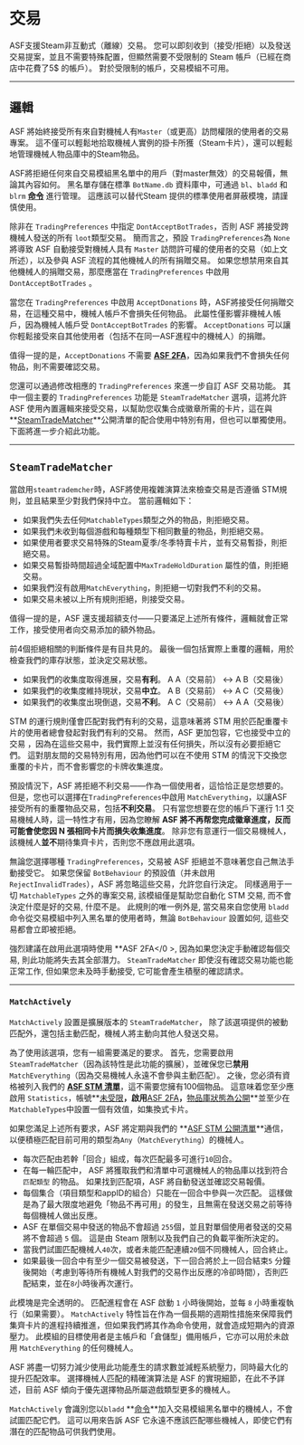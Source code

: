 # 交易

ASF支援Steam非互動式（離線）交易。 您可以即刻收到（接受/拒絕）以及發送交易提案，並且不需要特殊配置，但顯然需要不受限制的 Steam 帳戶（已經在商店中花費了5$ 的帳戶）。 對於受限制的帳戶，交易模組不可用。

* * *

## 邏輯

ASF 將始終接受所有來自對機械人有`Master`（或更高）訪問權限的使用者的交易專案。 這不僅可以輕鬆地拾取機械人實例的掛卡所獲（Steam卡片），還可以輕鬆地管理機械人物品庫中的Steam物品。

ASF將拒絕任何來自交易模組黑名單中的用戶（對master無效）的交易報價，無論其內容如何。 黑名單存儲在標準 `BotName.db` 資料庫中，可通過 `bl`、`bladd` 和 `blrm` **[命令](https://github.com/JustArchiNET/ArchiSteamFarm/wiki/Commands)** 進行管理。 這應該可以替代Steam 提供的標準使用者屏蔽模塊，請謹慎使用。

除非在 `TradingPreferences` 中指定 `DontAcceptBotTrades`，否則 ASF 將接受跨機械人發送的所有 `loot`類型交易。 簡而言之，預設 `TradingPreferences`為 `None` 將導致 ASF 自動接受對機械人具有 `Master` 訪問許可權的使用者的交易（如上文所述），以及參與 ASF 流程的其他機械人的所有捐贈交易。 如果您想禁用來自其他機械人的捐贈交易，那麼應當在 `TradingPreferences` 中啟用 `DontAcceptBotTrades` 。

當您在 `TradingPreferences` 中啟用 `AcceptDonations` 時，ASF將接受任何捐贈交易，在這種交易中，機械人帳戶不會損失任何物品。 此屬性僅影響非機械人帳戶，因為機械人帳戶受 `DontAcceptBotTrades` 的影響。 `AcceptDonations` 可以讓你輕鬆接受來自其他使用者（包括不在同一ASF進程中的機械人）的捐贈。

值得一提的是，`AcceptDonations` 不需要 **[ASF 2FA](https://github.com/JustArchiNET/ArchiSteamFarm/wiki/Two-factor-authentication)**，因為如果我們不會損失任何物品，則不需要確認交易。

您還可以通過修改相應的 `TradingPreferences` 來進一步自訂 ASF 交易功能。 其中一個主要的 `TradingPreferences` 功能是 `SteamTradeMatcher` 選項，這將允許 ASF 使用內置邏輯來接受交易，以幫助您収集合成徽章所需的卡片，這在與**[SteamTradeMatcher](https://www.steamtradematcher.com)**公開清單的配合使用中特別有用，但也可以單獨使用。 下面將進一步介紹此功能。

* * *

## `SteamTradeMatcher`

當啟用`steamtrademcher`時，ASF將使用複雜演算法來檢查交易是否遵循 STM規則，並且結果至少對我們保持中立。 當前邏輯如下：

- 如果我們失去任何`MatchableTypes`類型之外的物品，則拒絕交易。
- 如果我們未收到每個游戲和每種類型下相同數量的物品，則拒絕交易。
- 如果使用者要求交易特殊的Steam夏季/冬季特賣卡片，並有交易暫掛，則拒絕交易。
- 如果交易暫掛時間超過全域配置中`MaxTradeHoldDuration` 屬性的值，則拒絕交易。
- 如果我們沒有啟用`MatchEverything`，則拒絕一切對我們不利的交易。
- 如果交易未被以上所有規則拒絕，則接受交易。

值得一提的是，ASF 還支援超額支付——只要滿足上述所有條件，邏輯就會正常工作，接受使用者向交易添加的額外物品。

前4個拒絕相關的判斷條件是有目共見的。 最後一個包括實際上重覆的邏輯，用於檢查我們的庫存狀態，並決定交易狀態。

- 如果我們的收集度取得進展，交易**有利**。 A A（交易前） <-> A B（交易後）
- 如果我們的收集度維持現狀，交易**中立**。 A B（交易前） <-> A C（交易後）
- 如果我們的收集度出現倒退，交易**不利**。 A C（交易前） <-> A A（交易後）

STM 的運行規則僅會匹配對我們有利的交易，這意味著將 STM 用於匹配重覆卡片的使用者總會發起對我們有利的交易。 然而，ASF 更加包容，它也接受中立的交易 ，因為在這些交易中，我們實際上並沒有任何損失，所以沒有必要拒絕它們。 這對朋友間的交易特別有用，因為他們可以在不使用 STM 的情況下交換您重覆的卡片，而不會影響您的卡牌收集進度。

預設情況下，ASF 將拒絕不利交易——作為一個使用者，這恰恰正是您想要的。 但是，您也可以選擇在`TradingPreferences`中啟用 `MatchEverything`，以讓ASF接受所有的重覆物品交易，包括**不利交易**。 只有當您想要在您的帳戶下運行 1:1 交易機械人時，這一特性才有用，因為您瞭解 **ASF 將不再帮您完成徽章進度，反而可能會使您因 N 張相同卡片而損失收集進度**。 除非您有意運行一個交易機械人，該機械人**並不**期待集齊卡片，否則您不應啟用此選項。

無論您選擇哪種 `TradingPreferences`，交易被 ASF 拒絕並不意味著您自己無法手動接受它。 如果您保留 `BotBehaviour` 的預設值（并未啟用 `RejectInvalidTrades`），ASF 將忽略這些交易，允許您自行決定。 同樣適用于一切 `MatchableTypes` 之外的專案交易, 該模組僅是幫助您自動化 STM 交易, 而不會決定什麼是好的交易, 什麼不是。 此規則的唯一例外是, 當交易來自您使用 `bladd` 命令從交易模組中列入黑名單的使用者時，無論 `BotBehaviour` 設置如何, 這些交易都會立即被拒絕。

強烈建議在啟用此選項時使用 **ASF 2FA</0 >, 因為如果您決定手動確認每個交易, 則此功能將失去其全部潛力。 `SteamTradeMatcher` 即使沒有確認交易功能也能正常工作, 但如果您未及時手動接受, 它可能會產生積壓的確認請求。</p> 

* * *

### `MatchActively`

`MatchActively` 設置是擴展版本的 `SteamTradeMatcher`， 除了該選項提供的被動匹配外，還包括主動匹配，機械人將主動向其他人發送交易。

為了使用該選項，您有一組需要滿足的要求。 首先，您需要啟用 `SteamTradeMatcher`（因為該特性是此功能的擴展），並確保您已**禁用**`MatchEverything`（因為交易機械人永遠不會參與主動匹配）。 之後，您必須有資格被列入我們的 **[ASF STM 清單](https://github.com/JustArchiNET/ArchiSteamFarm/wiki/Statistics#current-privacy-policy)**，這不需要您擁有100個物品。 這意味着您至少應啟用 `Statistics`，帳號**[未受限](https://support.steampowered.com/kb_article.php?ref=3330-IAGK-7663)**，啟用**[ASF 2FA](https://github.com/JustArchiNET/ArchiSteamFarm/wiki/Two-factor-authentication#asf-2fa)**，**[物品庫狀態為公開](https://steamcommunity.com/my/edit/settings)**並至少在`MatchableTypes`中設置一個有效值，如集換式卡片。

如果您滿足上述所有要求，ASF 將定期與我們的 **[ASF STM 公開清單](https://github.com/JustArchiNET/ArchiSteamFarm/wiki/Statistics#public-asf-stm-listing)**通信，以便積極匹配目前可用的類型為`Any`（`MatchEverything`）的機械人。

- 每次匹配由若幹「回合」組成，每次匹配最多可進行`10`回合。
- 在每一輪匹配中， ASF 將獲取我們和清單中可選機械人的物品庫以找到符合 `匹配類型` 的物品。 如果找到匹配項，ASF 將自動發送並確認交易報價。
- 每個集合（項目類型和appID的組合）只能在一回合中參與一次匹配。 這樣做是為了最大限度地避免「物品不再可用」的發生，且無需在發送交易之前等待每個機械人做出反應。
- ASF 在單個交易中發送的物品不會超過 `255`個，並且對單個使用者發送的交易將不會超過 `5` 個。 這是由 Steam 限制以及我們自己的負載平衡所決定的。
- 當我們試圖匹配機械人`40`次，或者未能匹配連續`20`個不同機械人，回合終止。
- 如果最後一回合中有至少一個交易被發送，下一回合將於上一回合結束`5` 分鐘後開始（考慮到等待所有機械人對我們的交易作出反應的冷卻時間），否則匹配結束，並在`8`小時後再次運行。

此模塊是完全透明的。 匹配進程會在 ASF 啟動 `1` 小時後開始，並每 `8` 小時重複執行（如果需要）。 `MatchActively` 特性旨在作為一個長期的週期性措施來保障我們集齊卡片的進程持續推進，但如果我們將其作為命令使用，就會造成短期內的資源壓力。 此模組的目標使用者是主帳戶和「倉儲型」備用帳戶，它亦可以用於未啟用 `MatchEverything` 的任何機械人。

ASF 將盡一切努力減少使用此功能產生的請求數並減輕系統壓力，同時最大化的提升匹配效率。 選擇機械人匹配的精確演算法是 ASF 的實現細節，在此不予詳述，目前 ASF 傾向于優先選擇物品所屬遊戲類型更多的機械人。

`MatchActively` 會識別您以`bladd` **[命令](https://github.com/JustArchiNET/ArchiSteamFarm/wiki/Commands)**加入交易模組黑名單中的機械人，不會試圖匹配它們。 這可以用來告訴 ASF 它永遠不應該匹配哪些機械人，即使它們有潛在的匹配物品可供我們使用。